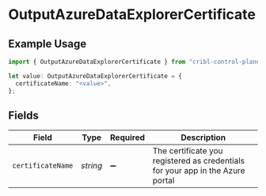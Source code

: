 # OutputAzureDataExplorerCertificate

## Example Usage

```typescript
import { OutputAzureDataExplorerCertificate } from "cribl-control-plane/models";

let value: OutputAzureDataExplorerCertificate = {
  certificateName: "<value>",
};
```

## Fields

| Field                                                                          | Type                                                                           | Required                                                                       | Description                                                                    |
| ------------------------------------------------------------------------------ | ------------------------------------------------------------------------------ | ------------------------------------------------------------------------------ | ------------------------------------------------------------------------------ |
| `certificateName`                                                              | *string*                                                                       | :heavy_minus_sign:                                                             | The certificate you registered as credentials for your app in the Azure portal |